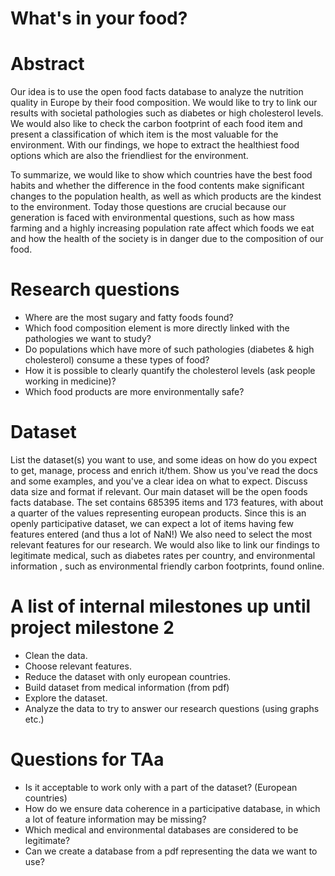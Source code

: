 # What's in your food?

# Abstract
Our idea is to use the open food facts database to analyze the nutrition quality in Europe by their food composition. 
We would like to try to link our results with societal pathologies such as diabetes or high cholesterol levels.
We would also like to check the carbon footprint of each food item and present a classification of which item is the most valuable for the environment. With our findings, we hope to extract the healthiest food options which are also the friendliest for the environment.

To summarize, we would like to show which countries have the best food habits and whether the difference in the food contents make significant changes to the population health, as well as which products are the kindest to the environment.
Today those questions are crucial because our generation is faced with environmental questions, such as how mass farming and a highly increasing population rate affect which foods we eat and how the health of the society is in danger due to the composition of our food.

# Research questions
- Where are the most sugary and fatty foods found?
- Which food composition element is more directly linked with the pathologies we want to study?
- Do populations which have more of such pathologies (diabetes & high cholesterol) consume a these types of food?
- How it is possible to clearly quantify the cholesterol levels (ask people working in medicine)?
- Which food products are more environmentally safe?

# Dataset
List the dataset(s) you want to use, and some ideas on how do you expect to get, manage, process and enrich it/them. Show us you've read the docs and some examples, and you've a clear idea on what to expect. Discuss data size and format if relevant.
Our main dataset will be the open foods facts database. The set contains 685395 items and 173 features, with about a quarter of the values representing european products. Since this is an openly participative dataset, we can expect a lot of items having few features entered (and thus a lot of NaN!)
We also need to select the most relevant features for our research. 
We would also like to link our findings to legitimate medical, such as diabetes rates per country, and environmental information , such as environmental friendly carbon footprints, found online. 

# A list of internal milestones up until project milestone 2
- Clean the data.
- Choose relevant features. 
- Reduce the dataset with only european countries.
- Build dataset from medical information (from pdf)
- Explore the dataset.
- Analyze the data to try to answer our research questions (using graphs etc.)

# Questions for TAa
- Is it acceptable to work only with a part of the dataset? (European countries)
- How do we ensure data coherence in a participative database, in which a lot of feature information may be missing?
- Which medical and environmental databases are considered to be legitimate? 
- Can we create a database from a pdf representing the data we want to use? 
